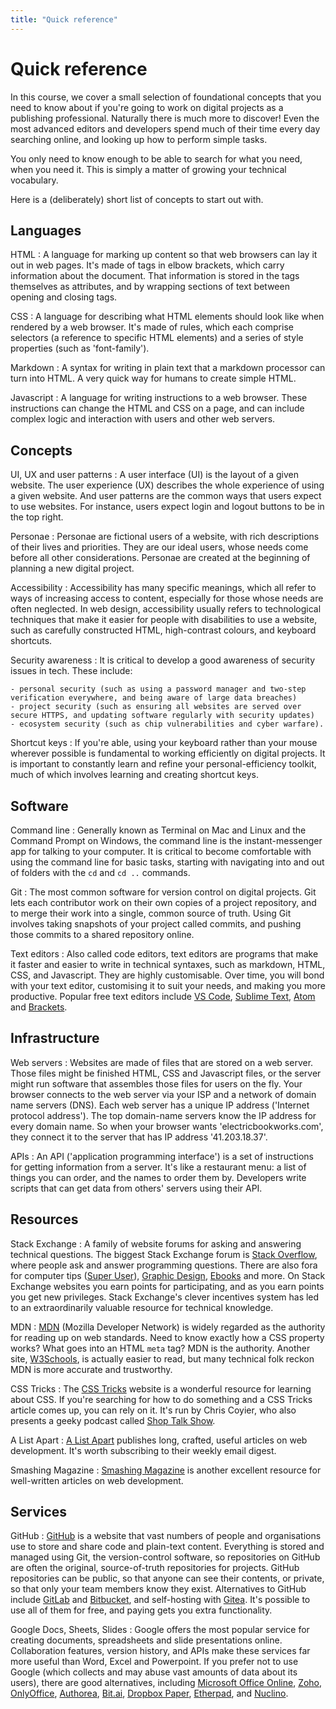 ```yaml
---
title: "Quick reference"
---
```


# Quick reference

In this course, we cover a small selection of foundational concepts that you need to know about if you're going to work on digital projects as a publishing professional. Naturally there is much more to discover! Even the most advanced editors and developers spend much of their time every day searching online, and looking up how to perform simple tasks.

You only need to know enough to be able to search for what you need, when you need it. This is simply a matter of growing your technical vocabulary.

Here is a (deliberately) short list of concepts to start out with.

## Languages

HTML
: A language for marking up content so that web browsers can lay it out in web pages. It's made of tags in elbow brackets, which carry information about the document. That information is stored in the tags themselves as attributes, and by wrapping sections of text between opening and closing tags.

CSS 
: A language for describing what HTML elements should look like when rendered by a web browser. It's made of rules, which each comprise selectors (a reference to specific HTML elements) and a series of style properties (such as 'font-family').

Markdown
: A syntax for writing in plain text that a markdown processor can turn into HTML. A very quick way for humans to create simple HTML.

Javascript
: A language for writing instructions to a web browser. These instructions can change the HTML and CSS on a page, and can include complex logic and interaction with users and other web servers.


## Concepts

UI, UX and user patterns
: A user interface (UI) is the layout of a given website. The user experience (UX) describes the whole experience of using a given website. And user patterns are the common ways that users expect to use websites. For instance, users expect login and logout buttons to be in the top right.

Personae 
: Personae are fictional users of a website, with rich descriptions of their lives and priorities. They are our ideal users, whose needs come before all other considerations. Personae are created at the beginning of planning a new digital project.

Accessibility 
: Accessibility has many specific meanings, which all refer to ways of increasing access to content, especially for those whose needs are often neglected. In web design, accessibility usually refers to technological techniques that make it easier for people with disabilities to use a website, such as carefully constructed HTML, high-contrast colours, and keyboard shortcuts.

Security awareness
: It is critical to develop a good awareness of security issues in tech. These include:

    - personal security (such as using a password manager and two-step verification everywhere, and being aware of large data breaches)
    - project security (such as ensuring all websites are served over secure HTTPS, and updating software regularly with security updates)
    - ecosystem security (such as chip vulnerabilities and cyber warfare).

Shortcut keys 
: If you're able, using your keyboard rather than your mouse wherever possible is fundamental to working efficiently on digital projects. It is important to constantly learn and refine your personal-efficiency toolkit, much of which involves learning and creating shortcut keys.


## Software

Command line 
: Generally known as Terminal on Mac and Linux and the Command Prompt on Windows, the command line is the instant-messenger app for talking to your computer. It is critical to become comfortable with using the command line for basic tasks, starting with navigating into and out of folders with the `cd` and `cd ..` commands.

Git
: The most common software for version control on digital projects. Git lets each contributor work on their own copies of a project repository, and to merge their work into a single, common source of truth. Using Git involves taking snapshots of your project called commits, and pushing those commits to a shared repository online.

Text editors
: Also called code editors, text editors are programs that make it faster and easier to write in technical syntaxes, such as markdown, HTML, CSS, and Javascript. They are highly customisable. Over time, you will bond with your text editor, customising it to suit your needs, and making you more productive. Popular free text editors include [VS Code](https://code.visualstudio.com/), [Sublime Text](https://www.sublimetext.com/), [Atom](https://atom.io/) and [Brackets](http://brackets.io/).


## Infrastructure

Web servers 
: Websites are made of files that are stored on a web server. Those files might be finished HTML, CSS and Javascript files, or the server might run software that assembles those files for users on the fly. Your browser connects to the web server via your ISP and a network of domain name servers (DNS). Each web server has a unique IP address ('Internet protocol address'). The top domain-name servers know the IP address for every domain name. So when your browser wants 'electricbookworks.com', they connect it to the server that has IP address '41.203.18.37'.

APIs
: An API ('application programming interface') is a set of instructions for getting information from a server. It's like a restaurant menu: a list of things you can order, and the names to order them by. Developers write scripts that can get data from others' servers using their API.


## Resources

Stack Exchange
: A family of website forums for asking and answering technical questions. The biggest Stack Exchange forum is [Stack Overflow](https://stackoverflow.com), where people ask and answer programming questions. There are also fora for computer tips ([Super User](https://superuser.com/)), [Graphic Design](https://graphicdesign.stackexchange.com), [Ebooks](https://ebooks.stackexchange.com/) and more. On Stack Exchange websites you earn points for participating, and as you earn points you get new privileges. Stack Exchange's clever incentives system has led to an extraordinarily valuable resource for technical knowledge.

MDN
: [MDN](https://developer.mozilla.org) (Mozilla Developer Network) is widely regarded as the authority for reading up on web standards. Need to know exactly how a CSS property works? What goes into an HTML `meta` tag? MDN is the authority. Another site, [W3Schools](https://www.w3schools.com/), is actually easier to read, but many technical folk reckon MDN is more accurate and trustworthy.

CSS Tricks
: The [CSS Tricks](https://css-tricks.com/) website is a wonderful resource for learning about CSS. If you're searching for how to do something and a CSS Tricks article comes up, you can rely on it. It's run by Chris Coyier, who also presents a geeky podcast called [Shop Talk Show](https://shoptalkshow.com/).

A List Apart 
: [A List Apart](https://alistapart.com/) publishes long, crafted, useful articles on web development. It's worth subscribing to their weekly email digest.

Smashing Magazine
: [Smashing Magazine](https://www.smashingmagazine.com/) is another excellent resource for well-written articles on web development.


## Services

GitHub
: [GitHub](https://github.com) is a website that vast numbers of people and organisations use to store and share code and plain-text content. Everything is stored and managed using Git, the version-control software, so repositories on GitHub are often the original, source-of-truth repositories for projects. GitHub repositories can be public, so that anyone can see their contents, or private, so that only your team members know they exist. Alternatives to GitHub include [GitLab](https://gitlab.com) and [Bitbucket](https://bitbucket.org/), and self-hosting with [Gitea](https://gitea.io/). It's possible to use all of them for free, and paying gets you extra functionality.

Google Docs, Sheets, Slides
: Google offers the most popular service for creating documents, spreadsheets and slide presentations online. Collaboration features, version history, and APIs make these services far more useful than Word, Excel and Powerpoint. If you prefer not to use Google (which collects and may abuse vast amounts of data about its users), there are good alternatives, including [Microsoft Office Online](https://products.office.com/en-US/office-online/), [Zoho](https://www.zoho.com/), [OnlyOffice](https://www.onlyoffice.com/), [Authorea](https://www.authorea.com/), [Bit.ai](https://bit.ai/), [Dropbox Paper](https://www.dropbox.com/paper), [Etherpad](http://etherpad.org/), and [Nuclino](https://www.nuclino.com/).
